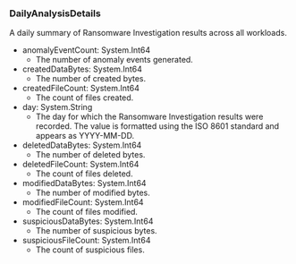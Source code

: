 ### DailyAnalysisDetails
A daily summary of Ransomware Investigation results across all workloads.

- anomalyEventCount: System.Int64
  - The number of anomaly events generated.
- createdDataBytes: System.Int64
  - The number of created bytes.
- createdFileCount: System.Int64
  - The count of files created.
- day: System.String
  - The day for which the Ransomware Investigation results were recorded.
 The value is formatted using the ISO 8601 standard and
 appears as YYYY-MM-DD.
- deletedDataBytes: System.Int64
  - The number of deleted bytes.
- deletedFileCount: System.Int64
  - The count of files deleted.
- modifiedDataBytes: System.Int64
  - The number of modified bytes.
- modifiedFileCount: System.Int64
  - The count of files modified.
- suspiciousDataBytes: System.Int64
  - The number of suspicious bytes.
- suspiciousFileCount: System.Int64
  - The count of suspicious files.
